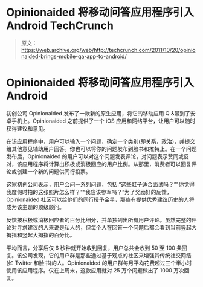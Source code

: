 # Opinionaided 将移动问答应用程序引入 Android TechCrunch

> 原文：<https://web.archive.org/web/http://techcrunch.com/2011/10/20/opinionaided-brings-mobile-qa-app-to-android/>

# Opinionaided 将移动问答应用程序引入 Android

初创公司 Opinionaided 发布了一款新的原生应用，将它的移动应用 Q &带到了安卓手机上。Opinionaided 之前提供了一个 iOS 应用和网络平台，让用户可以随时获得建议和意见。

在该应用程序中，用户可以输入一个问题，确定一个类别(即关系，政治)，并提交给其他意见辅助用户回答。你也可以将你的问题发布到脸书和推特上。在一个问题发布后，Opinionaided 的用户可以对这个问题发表评论，对问题表示赞同或反对，该应用程序将计算出积极或消极回应的用户比例。从那里，消费者可以回复评论或创建一个新的问题供同行投票。

这家初创公司表示，用户会问一系列问题，包括:“这些鞋子适合面试吗？”"你觉得我度假时拍的这张照片怎么样？"“我应该参军吗？”为了奖励好的反馈，Opinionaided 社区可以给他们的同行授予金星，那些有提供优秀建议历史的人将成为该主题的顶级顾问。

反馈按积极或消极回应者的百分比细分，并单独列出所有用户评论。虽然完整的评论对寻求建议的人来说是私人的，但每个人在回答一个问题后都会看到当前竖起大拇指和竖起大拇指的百分比。

平均而言，分享后仅 6 秒钟就开始收到回复，用户总共会收到 50 至 100 条回复。该公司发现，它的用户群是那些通过基于观点的社区来增强其传统社交网络(如 Twitter 和脸书)的人。Opinionaided 的用户群每月平均花费超过三个半小时使用该应用程序。仅在上周末，这款应用就对 25 万个问题做出了 1000 万次回复。